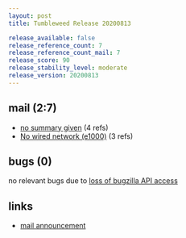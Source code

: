 ```yaml
---
layout: post
title: Tumbleweed Release 20200813

release_available: false
release_reference_count: 7
release_reference_count_mail: 7
release_score: 90
release_stability_level: moderate
release_version: 20200813
---
```


## mail (2:7)

- [no summary given](https://github.com/boombatower/tumbleweed-review/issues/10) (4 refs)
- [No wired network (e1000)](https://lists.opensuse.org/opensuse-factory/2020-08/msg00118.html) (3 refs)

## bugs (0)

<!--more-->

no relevant bugs due to [loss of bugzilla API access](https://bugzilla.opensuse.org/show_bug.cgi?id=1157722)



## links

- [mail announcement](https://github.com/boombatower/tumbleweed-review/issues/10)
